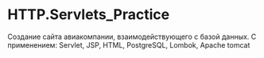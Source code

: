 # HTTP.Servlets_Practice
Создание сайта авиакомпании, 
взаимодействующего с базой данных.
С применением: Servlet, JSP, HTML,
PostgreSQL, Lombok, Apache tomcat
